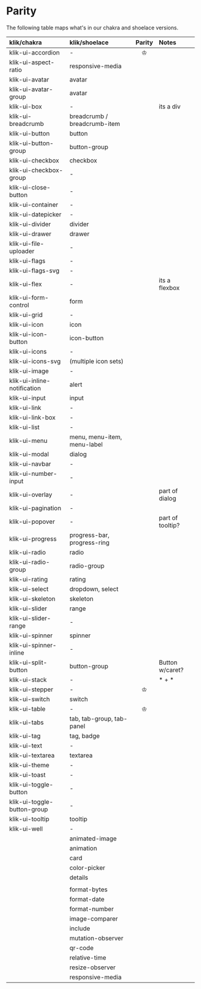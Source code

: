 # Parity

The following table maps what's in our chakra and shoelace versions.


| **klik/chakra**               | **klik/shoelace** | Parity | Notes |
|:------------------------------|:------------------|:------:|:------|
| klik-ui-accordion 				    | -                 | ♔      |       |
| klik-ui-aspect-ratio 			    | responsive-media  |        |       |
| klik-ui-avatar 				        | avatar            |        |       |
| klik-ui-avatar-group 				  | avatar            |        |       |
| klik-ui-box 				          | -                 |        | its a div |
| klik-ui-breadcrumb 				    | breadcrumb / breadcrumb-item | |   |					
| klik-ui-button 				        | button            |					|      |
| klik-ui-button-group 				  | button-group      |        |       |
| klik-ui-checkbox 				      | checkbox 			    |        |       |
| klik-ui-checkbox-group 				| -                 |        |       |
| klik-ui-close-button 				  | -                 |        |       |
| klik-ui-container 				    | -                 |        |       |					
| klik-ui-datepicker 				    | -                 |        |       |
| klik-ui-divider 				      | divider           |        |       |
| klik-ui-drawer 				        | drawer            |        |       |
| klik-ui-file-uploader 				| -                 |        |       |
| klik-ui-flags 				        | -                 |        |       |
| klik-ui-flags-svg 				    | -                 |        |       |
| klik-ui-flex 				          | -                 |        | its a flexbox      |
| klik-ui-form-control 				  | form              |        |       |
| klik-ui-grid 				          | -                 |        |       |
| klik-ui-icon 				          | icon              |        |       |
| klik-ui-icon-button 				  | icon-button				|        |       |
| klik-ui-icons 				        | -                 |        |       |
| klik-ui-icons-svg 				    | (multiple icon sets)			 |       |	
| klik-ui-image 				        | -                 |        |       |
| klik-ui-inline-notification   | alert             |        |       |
| klik-ui-input 				        | input					    |        |       |
| klik-ui-link 				          | -                 |        |       |
| klik-ui-link-box 				      | -                 |        |       |
| klik-ui-list 				          | -                 |        |       |
| klik-ui-menu 				          | menu, menu-item, menu-label | |    |				
| klik-ui-modal 				        | dialog            |        |       |					
| klik-ui-navbar 				        | -                 |        |       |
| klik-ui-number-input 				  | -                 |        |       |
| klik-ui-overlay 				      | -                 |        | part of dialog   |
| klik-ui-pagination 				    | -                 |        |       |
| klik-ui-popover 				      | -                 |        | part of tooltip?  |				
| klik-ui-progress 				      | progress-bar, progress-ring |	|    |				
| klik-ui-radio 				        | radio             |        |       |
| klik-ui-radio-group 				  | radio-group       |        |       |
| klik-ui-rating 				        | rating            |        |       |
| klik-ui-select 				        | dropdown, select  |        |       |
| klik-ui-skeleton 				      | skeleton          |        |       |
| klik-ui-slider 				        | range             |        |       |
| klik-ui-slider-range	        | -                 |        |       |
| klik-ui-spinner 				      | spinner           |        |       |
| klik-ui-spinner-inline 				| -                 |        |       |
| klik-ui-split-button 				  | button-group      |        | Button w/caret?  |					
| klik-ui-stack 				        | -                 |        | * + *          |
| klik-ui-stepper 				      | -                 | ♔      |       |
| klik-ui-switch 				        | switch            |        |       |
| klik-ui-table 				        | -                 | ♔      |       |
| klik-ui-tabs 				          | tab, tab-group, tab-panel	| |      |			
| klik-ui-tag 				          | tag, badge        |        |       |
| klik-ui-text 				          | -                 |        |       |
| klik-ui-textarea 				      | textarea					|        |       |
| klik-ui-theme 				        | -                 |        |       |
| klik-ui-toast 				        | -                 |        |       |
| klik-ui-toggle-button 				| -                 |        |       |
| klik-ui-toggle-button-group 	| -                 |        |       |
| klik-ui-tooltip 				      | tooltip		        |        |       |			
| klik-ui-well 				          | -                 |        |       |
|                               | animated-image    |        |       |
|                               | animation         |        |       |
|                               | card              |        |       |
|                               | color-picker      |        |       |
|                               | details           |        |       |
|                               |             |        |       |
|                               | format-bytes      |        |       |
|                               | format-date       |        |       |
|                               | format-number     |        |       |
|                               | image-comparer    |        |       |
|                               | include           |        |       |
|                               | mutation-observer |        |       |
|                               | qr-code           |        |       |
|                               | relative-time     |        |       |
|                               | resize-observer   |        |       |
|                               | responsive-media  |        |       |

